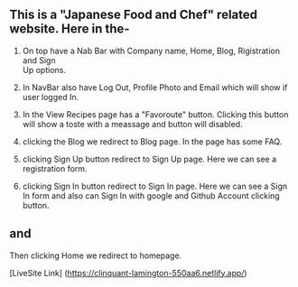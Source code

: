 
## This is a "Japanese Food and Chef" related website. Here in the-
1. On top have a Nab Bar with Company name, Home, Blog, Rigistration and Sign   
   Up options.

2. In NavBar also have Log Out, Profile Photo and Email which will show if user 
   logged In.

3. In the View Recipes page has a "Favoroute" button. Clicking this button will 
   show a toste with a meassage and button will disabled.

4. clicking the Blog we redirect to Blog page. In the page has some FAQ.

5. clicking Sign Up button redirect to Sign Up page. Here we can see a 
   registration form.

6. clicking Sign In button redirect to Sign In page. Here we can see a 
   Sign In form and also can Sign In with google and Github Account clicking button.

## and 

Then clicking Home we redirect to homepage.

[LiveSite Link] (https://clinquant-lamington-550aa6.netlify.app/)

